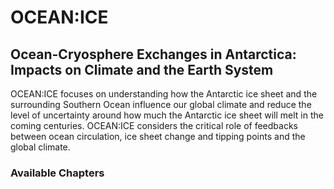 # OCEAN:ICE

## Ocean-Cryosphere Exchanges in Antarctica: Impacts on Climate and the Earth System

OCEAN:ICE focuses on understanding how the Antarctic ice sheet and the surrounding Southern Ocean influence our global climate and reduce the level of uncertainty around how much the Antarctic ice sheet will melt in the coming centuries. OCEAN:ICE considers the critical role of feedbacks between ocean circulation, ice sheet change and tipping points and the global climate.

### Available Chapters

```{tableofcontents}
```
